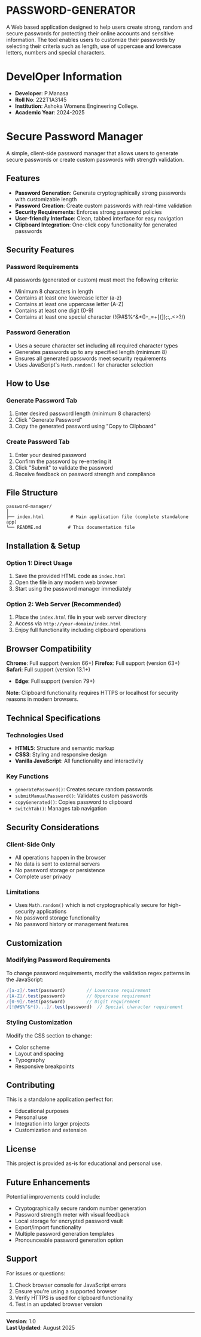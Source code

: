 # PASSWORD-GENERATOR
A Web based application designed to help users create strong, random and secure passwords for protecting their online accounts and sensitive information. The tool enables users to customize their passwords by selecting their criteria such as length, use of uppercase and lowercase letters, numbers and special characters.
# DevelOper Information 
- **Developer**: P.Manasa
- **Roll No**: 222T1A3145
- **Institution**: Ashoka Womens Engineering College.
- **Academic Year**: 2024-2025
# Secure Password Manager

A simple, client-side password manager that allows users to generate secure passwords or create custom passwords with strength validation.

## Features

- **Password Generation**: Generate cryptographically strong passwords with customizable length
- **Password Creation**: Create custom passwords with real-time validation
- **Security Requirements**: Enforces strong password policies
- **User-friendly Interface**: Clean, tabbed interface for easy navigation
- **Clipboard Integration**: One-click copy functionality for generated passwords

## Security Features

### Password Requirements
All passwords (generated or custom) must meet the following criteria:
- Minimum 8 characters in length
- Contains at least one lowercase letter (a-z)
- Contains at least one uppercase letter (A-Z)
- Contains at least one digit (0-9)
- Contains at least one special character (!@#$%^&*()-_=+[{]};:,.<>?/)

### Password Generation
- Uses a secure character set including all required character types
- Generates passwords up to any specified length (minimum 8)
- Ensures all generated passwords meet security requirements
- Uses JavaScript's `Math.random()` for character selection

## How to Use

### Generate Password Tab
1. Enter desired password length (minimum 8 characters)
2. Click "Generate Password"
3. Copy the generated password using "Copy to Clipboard"

### Create Password Tab
1. Enter your desired password
2. Confirm the password by re-entering it
3. Click "Submit" to validate the password
4. Receive feedback on password strength and compliance

## File Structure

```
password-manager/
│
├── index.html          # Main application file (complete standalone app)
└── README.md          # This documentation file
```

## Installation & Setup

### Option 1: Direct Usage
1. Save the provided HTML code as `index.html`
2. Open the file in any modern web browser
3. Start using the password manager immediately

### Option 2: Web Server (Recommended)
1. Place the `index.html` file in your web server directory
2. Access via `http://your-domain/index.html`
3. Enjoy full functionality including clipboard operations

## Browser Compatibility

 **Chrome**: Full support (version 66+)
 **Firefox**: Full support (version 63+)
 **Safari**: Full support (version 13.1+)
- **Edge**: Full support (version 79+)

**Note**: Clipboard functionality requires HTTPS or localhost for security reasons in modern browsers.

## Technical Specifications

### Technologies Used
- **HTML5**: Structure and semantic markup
- **CSS3**: Styling and responsive design
- **Vanilla JavaScript**: All functionality and interactivity

### Key Functions
- `generatePassword()`: Creates secure random passwords
- `submitManualPassword()`: Validates custom passwords
- `copyGenerated()`: Copies password to clipboard
- `switchTab()`: Manages tab navigation

## Security Considerations

### Client-Side Only
- All operations happen in the browser
- No data is sent to external servers
- No password storage or persistence
- Complete user privacy

### Limitations
- Uses `Math.random()` which is not cryptographically secure for high-security applications
- No password storage functionality
- No password history or management features

## Customization

### Modifying Password Requirements
To change password requirements, modify the validation regex patterns in the JavaScript:
```javascript
/[a-z]/.test(password)        // Lowercase requirement
/[A-Z]/.test(password)        // Uppercase requirement
/[0-9]/.test(password)        // Digit requirement
/[!@#$%^&*()...]/.test(password)  // Special character requirement
```

### Styling Customization
Modify the CSS section to change:
- Color scheme
- Layout and spacing
- Typography
- Responsive breakpoints

## Contributing

This is a standalone application perfect for:
- Educational purposes
- Personal use
- Integration into larger projects
- Customization and extension

## License

This project is provided as-is for educational and personal use.

## Future Enhancements

Potential improvements could include:
- Cryptographically secure random number generation
- Password strength meter with visual feedback
- Local storage for encrypted password vault
- Export/import functionality
- Multiple password generation templates
- Pronounceable password generation option

## Support

For issues or questions:
1. Check browser console for JavaScript errors
2. Ensure you're using a supported browser
3. Verify HTTPS is used for clipboard functionality
4. Test in an updated browser version

---

**Version**: 1.0  
**Last Updated**: August 2025
